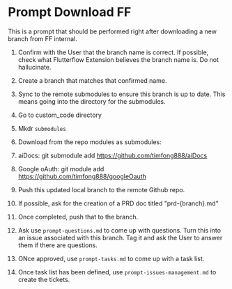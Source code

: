 # Prompt Download FF

This is a prompt that should be performed right after downloading a new branch from FF internal.

1. Confirm with the User that the branch name is correct.  If possible, check what Flutterflow Extension believes the branch name is.  Do not hallucinate.

2. Create a branch that matches that confirmed name.

3. Sync to the remote submodules to ensure this branch is up to date.  This means going into the directory for the submodules.
4. Go to custom_code directory
5. Mkdr `submodules`
6. Download from the repo modules as submodules:
7. aiDocs: git submodule add https://github.com/timfong888/aiDocs
8. Google oAuth: git module add https://github.com/timfong888/googleOauth

9. Push this updated local branch to the remote Github repo.

10. If possible, ask for the creation of a PRD doc titled "prd-{branch}.md"

11. Once completed, push that to the branch.

12. Ask use `prompt-questions.md` to come up with questions.  Turn this into an issue associated with this branch.  Tag it and ask the User to answer them if there are questions.

13. ONce approved, use `prompt-tasks.md` to come up with a task list.

14. Once task list has been defined, use `prompt-issues-management.md` to create the tickets.
